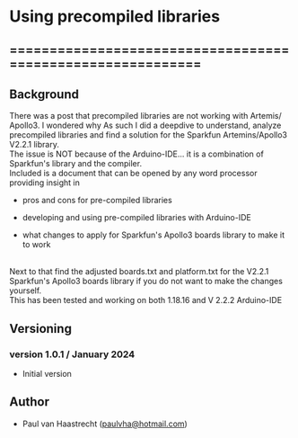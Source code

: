 # Using precompiled libraries

## ===========================================================

## Background

There was a post that precompiled libraries are not working with Artemis/ Apollo3. I wondered why
As such I did a deepdive to understand, analyze precompiled libraries and find a solution for the Sparkfun Artemins/Apollo3 V2.2.1 library.
<br>
The issue is NOT because of the Arduino-IDE... it is a combination of Sparkfun's library and the compiler.
<br>
Included is a document that can be opened by any word processor providing insight in
<br>
   * pros and cons for pre-compiled libraries

   * developing and using pre-compiled libraries with Arduino-IDE

   * what changes to apply for Sparkfun's Apollo3 boards library to make it to work

<br>
Next to that find the adjusted boards.txt and platform.txt for the V2.2.1 Sparkfun's Apollo3 boards library if you do not want to make the changes yourself.
<br>
This has been tested and working on both 1.18.16 and V 2.2.2 Arduino-IDE

## Versioning

### version 1.0.1 / January 2024
 * Initial version

## Author
 * Paul van Haastrecht (paulvha@hotmail.com)

